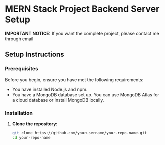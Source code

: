 # MERN Stack Project Backend Server Setup

**IMPORTANT NOTICE:**
If you want the complete project, please contact me through email

## Setup Instructions

### Prerequisites

Before you begin, ensure you have met the following requirements:
- You have installed Node.js and npm.
- You have a MongoDB database set up. You can use MongoDB Atlas for a cloud database or install MongoDB locally.

### Installation

1. **Clone the repository:**
   ```bash
   git clone https://github.com/yourusername/your-repo-name.git
   cd your-repo-name
